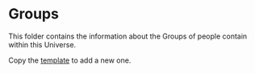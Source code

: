 # Groups

This folder contains the information about the Groups of people contain within this Universe.

Copy the [template](https://github.com/the-great-stories/SpaceOperaUniverse/blob/master/Groups/__TEMPLATE.md) to add a new one.
